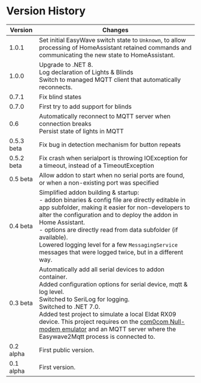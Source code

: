 # Version History

|Version|Changes|
|-------|-------|
| 1.0.1 | Set initial EasyWave switch state to `Unknown`, to allow processing of HomeAssistant retained commands and communicating the new state to HomeAssistant.|
| 1.0.0 | Upgrade to .NET 8.<br/>Log declaration of Lights & Blinds<br/>Switch to managed MQTT client that automatically reconnects. |
| 0.7.1 | Fix blind states |
| 0.7.0 | First try to add support for blinds |
| 0.6 | Automatically reconnect to MQTT server when connection breaks<br/>Persist state of lights in MQTT|
| 0.5.3 beta | Fix bug in detection mechanism for button repeats |
| 0.5.2 beta | Fix crash when serialport is throwing IOException for a timeout, instead of a TimeoutException |
| 0.5 beta | Allow addon to start when no serial ports are found, or when a non-existing port was specified |
| 0.4 beta | Simplified addon building & startup: <br/>- addon binaries & config file are directly editable in app subfolder, making it easier for non-developers to alter the configuration and to deploy the addon in Home Assistant.<br/>- options are directly read from data subfolder (if available).<br/>Lowered logging level for a few `MessagingService` messages that were logged twice, but in a different way. |
| 0.3 beta | Automatically add all serial devices to addon container.<br/>Added configuration options for serial device, mqtt & log level.<br/>Switched to SeriLog for logging.<br/>Switched to .NET 7.0.<br/>Added test project to simulate a local Eldat RX09 device. This project requires on the [com0com Null-modem emulator](https://files.akeo.ie/blog/com0com.7z) and an MQTT server where the Easywave2Mqtt process is connected to.|
| 0.2 alpha | First public version.|
| 0.1 alpha | First version.|
